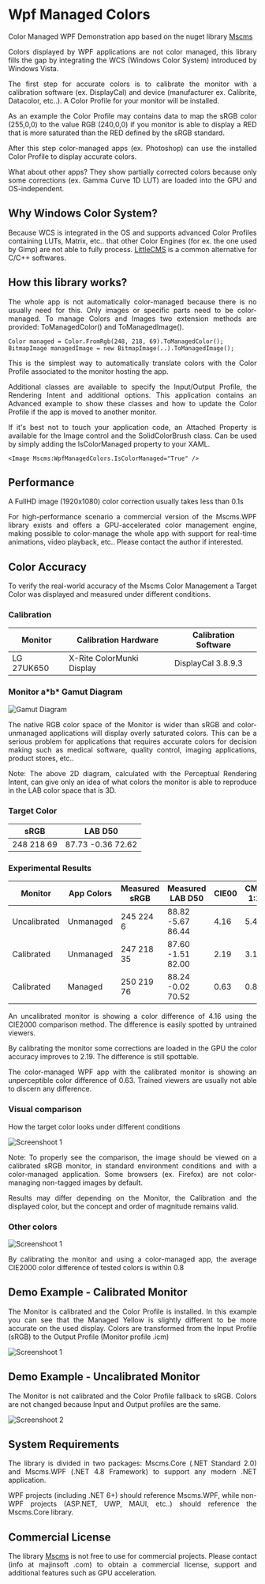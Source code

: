 # Wpf Managed Colors

Color Managed WPF Demonstration app based on the nuget library [Mscms](https://www.nuget.org/packages/Mscms.WPF)

<div style='text-align: justify;'>
Colors displayed by WPF applications are not color managed, this library fills the gap by integrating the WCS (Windows Color System) introduced by Windows Vista.

The first step for accurate colors is to calibrate the monitor with a calibration software (ex. DisplayCal) and device (manufacturer ex. Calibrite, Datacolor, etc..). A Color Profile for your monitor will be installed.

As an example the Color Profile may contains data to map the sRGB color (255,0,0) to the value RGB (240,0,0) if you monitor is able to display a RED that is more saturated than the RED defined by the sRGB standard.

After this step color-managed apps (ex. Photoshop) can use the installed Color Profile to display accurate colors.

What about other apps? They show partially corrected colors because only some corrections (ex. Gamma Curve 1D LUT) are loaded into the GPU and OS-independent.

## Why Windows Color System?

Because WCS is integrated in the OS and supports advanced Color Profiles containing LUTs, Matrix, etc.. that other Color Engines (for ex. the one used by Gimp) are not able to fully process. [LittleCMS](https://www.littlecms.com) is a common alternative for C/C++ softwares.

## How this library works?

The whole app is not automatically color-managed because there is no usually need for this. Only images or specific parts need to be color-managed. To manage Colors and Images two extension methods are provided: ToManagedColor() and ToManagedImage().

```
Color managed = Color.FromRgb(248, 218, 69).ToManagedColor();
BitmapImage managedImage = new BitmapImage(..).ToManagedImage();
```

This is the simplest way to automatically translate colors with the Color Profile associated to the monitor hosting the app.

Additional classes are available to specify the Input/Output Profile, the Rendering Intent and additional options.
This application contains an Advanced example to show these classes and how to update the Color Profile if the app is moved to another monitor.

If it's best not to touch your application code, an Attached Property is available for the Image control and the SolidColorBrush class.
Can be used by simply adding the IsColorManaged property to your XAML.

```
<Image Mscms:WpfManagedColors.IsColorManaged="True" />
```

## Performance

A FullHD image (1920x1080) color correction usually takes less than 0.1s

For high-performance scenario a commercial version of the Mscms.WPF library exists and offers a GPU-accelerated color management engine, making possible to color-manage the whole app with support for real-time animations, video playback, etc.. Please contact the author if interested.

## Color Accuracy

To verify the real-world accuracy of the Mscms Color Management a Target Color was displayed and measured under different conditions.

### Calibration

| Monitor  | Calibration Hardware | Calibration Software |
| ------------- | ------------- | ------------- |
| LG 27UK650  | X-Rite ColorMunki Display  | DisplayCal 3.8.9.3  |

### Monitor a\*b\* Gamut Diagram

![Gamut Diagram](docs/LG27UK650_CIELAB_D65_sRGB_LabLUT.png)

The native RGB color space of the Monitor is wider than sRGB and color-unmanaged applications will display overly saturated colors. This can be a serious problem for applications that requires accurate colors for decision making such as medical software, quality control, imaging applications, product stores, etc.. 

Note: The above 2D diagram, calculated with the Perceptual Rendering Intent, can give only an idea of what colors the monitor is able to reproduce in the LAB color space that is 3D.

### Target Color

| sRGB  | LAB D50  |
| ------------- | ------------- |
| 248 218 69  | 87.73 -0.36 72.62  |

### Experimental Results

| Monitor  | App Colors | Measured sRGB | Measured LAB D50 | CIE00 | CMC 1:1 |
| ------------- | ------------- | ------------- | ------------- | ------------- | ------------- |
| Uncalibrated  | Unmanaged  | 245 224 6  | 88.82 -5.67 86.44  | 4.16  | 5.43  |
| Calibrated  | Unmanaged  | 247 218 35  | 87.60 -1.51 82.00  | 2.19  | 3.18  |
| Calibrated  | Managed  | 250 219 76  | 88.24 -0.02 70.52  | 0.63  | 0.80  |

An uncalibrated monitor is showing a color difference of 4.16 using the CIE2000 comparison method. The difference is easily spotted by untrained viewers.

By calibrating the monitor some corrections are loaded in the GPU the color accuracy improves to 2.19. The difference is still spottable.

The color-managed WPF app with the calibrated monitor is showing an unperceptible color difference of 0.63. Trained viewers are usually not able to discern any difference.

### Visual comparison

How the target color looks under different conditions

![Screenshoot 1](docs/ColorComparison.png)

Note: To properly see the comparison, the image should be viewed on a calibrated sRGB monitor, in standard environment conditions and with a color-managed application. Some browsers (ex. Firefox) are not color-managing non-tagged images by default.

Results may differ depending on the Monitor, the Calibration and the displayed color, but the concept and order of magnitude remains valid.

### Other colors

![Screenshoot 1](docs/ColorChart.png)

By calibrating the monitor and using a color-managed app, the average CIE2000 color difference of tested colors is within 0.8

## Demo Example - Calibrated Monitor

The Monitor is calibrated and the Color Profile is installed. In this example you can see that the Managed Yellow is slightly different to be more accurate on the used display. Colors are transformed from the Input Profile (sRGB) to the Output Profile (Monitor profile .icm)

![Screenshoot 1](docs/screen1.png)

## Demo Example - Uncalibrated Monitor

The Monitor is not calibrated and the Color Profile fallback to sRGB. Colors are not changed because Input and Output profiles are the same.

![Screenshoot 2](docs/screen2.png)

## System Requirements

The library is divided in two packages: Mscms.Core (.NET Standard 2.0) and Mscms.WPF (.NET 4.8 Framework) to support any modern .NET application.

WPF projects (including .NET 6+) should reference Mscms.WPF, while non-WPF projects (ASP.NET, UWP, MAUI, etc..) should reference the Mscms.Core library.

## Commercial License

The library [Mscms](https://www.nuget.org/packages/Mscms.WPF) is not free to use for commercial projects. Please contact (info at majinsoft .com) to obtain a commercial license, support and additional features such as GPU acceleration.
</div>